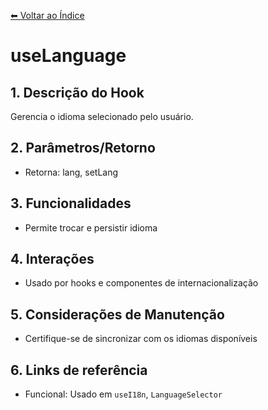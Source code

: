 [⬅ Voltar ao Índice](../README_INDEX.md)

# useLanguage

## 1. Descrição do Hook
Gerencia o idioma selecionado pelo usuário.

## 2. Parâmetros/Retorno
- Retorna: lang, setLang

## 3. Funcionalidades
- Permite trocar e persistir idioma

## 4. Interações
- Usado por hooks e componentes de internacionalização

## 5. Considerações de Manutenção
- Certifique-se de sincronizar com os idiomas disponíveis

## 6. Links de referência
- Funcional: Usado em `useI18n`, `LanguageSelector`
